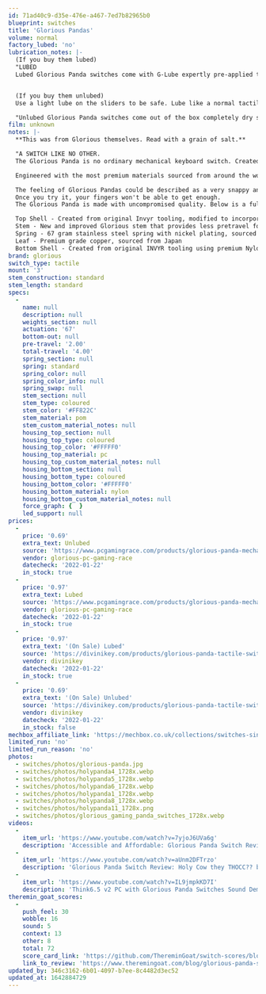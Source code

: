 ```yaml
---
id: 71ad40c9-d35e-476e-a467-7ed7b82965b0
blueprint: switches
title: 'Glorious Pandas'
volume: normal
factory_lubed: 'no'
lubrication_notes: |-
  (If you buy them lubed)
  "LUBED
  Lubed Glorious Panda switches come with G-Lube expertly pre-applied to the upper housing, spring, and stem of each switch. Perfect for someone who is looking for fully optimized sound and performance right out of the box - no prep time or disassembly needed." - [Glorious](https://www.pcgamingrace.com/products/glorious-panda-mechanical-switches)


  (If you buy them unlubed)
  Use a light lube on the sliders to be safe. Lube like a normal tactile switch.

  "Unlubed Glorious Panda switches come out of the box completely dry so you can easily apply your choice of lubricant. Perfect for hands-on users who prefer a more customized switch performance to fit their unique style. We recommend checking out our line of switch modding tools for the most efficient DIY switch lubing experience possible." - [Glorious](https://www.pcgamingrace.com/products/glorious-panda-mechanical-switches)
film: unknown
notes: |-
  **This was from Glorious themselves. Read with a grain of salt.**

  "A SWITCH LIKE NO OTHER.
  The Glorious Panda is no ordinary mechanical keyboard switch. Created from the original INVYR Panda housing molds with improved internals and upgraded materials, the GP unlocks a transcendent tactile typing experience unlike anything your fingers have ever enjoyed.

  Engineered with the most premium materials sourced from around the world, this switch features buttery-smooth operation, perfectly tactile response, and a sweet-sounding “thock” like a song from the heavens.

  The feeling of Glorious Pandas could be described as a very snappy and responsive tactile switch. They feature a strong 'bump' at the start of the downstroke with a quick snap back to position in the upstroke. You'll notice less pre-travel, smoother operation, and a quicker snap back than its "holy" cousin.
  Once you try it, your fingers won't be able to get enough.
  The Glorious Panda is made with uncompromised quality. Below is a full breakdown of each component.

  Top Shell - Created from original Invyr tooling, modified to incorporate Glorious branding, made with premium grade polycarbonate
  Stem - New and improved Glorious stem that provides less pretravel for the tactile bump to occur and a stronger upward stroke, composed of POM sourced from Japan
  Spring - 67 gram stainless steel spring with nickel plating, sourced from Korea
  Leaf - Premium grade copper, sourced from Japan
  Bottom Shell - Created from original INVYR tooling using premium Nylon PA66, 3-pin" - [Glorious](https://www.pcgamingrace.com/products/glorious-panda-mechanical-switches)
brand: glorious
switch_type: tactile
mount: '3'
stem_construction: standard
stem_length: standard
specs:
  -
    name: null
    description: null
    weights_section: null
    actuation: '67'
    bottom-out: null
    pre-travel: '2.00'
    total-travel: '4.00'
    spring_section: null
    spring: standard
    spring_color: null
    spring_color_info: null
    spring_swap: null
    stem_section: null
    stem_type: coloured
    stem_color: '#FF822C'
    stem_material: pom
    stem_custom_material_notes: null
    housing_top_section: null
    housing_top_type: coloured
    housing_top_color: '#FFFFF0'
    housing_top_material: pc
    housing_top_custom_material_notes: null
    housing_bottom_section: null
    housing_bottom_type: coloured
    housing_bottom_color: '#FFFFF0'
    housing_bottom_material: nylon
    housing_bottom_custom_material_notes: null
    force_graph: {  }
    led_support: null
prices:
  -
    price: '0.69'
    extra_text: Unlubed
    source: 'https://www.pcgamingrace.com/products/glorious-panda-mechanical-switches'
    vendor: glorious-pc-gaming-race
    datecheck: '2022-01-22'
    in_stock: true
  -
    price: '0.97'
    extra_text: Lubed
    source: 'https://www.pcgamingrace.com/products/glorious-panda-mechanical-switches'
    vendor: glorious-pc-gaming-race
    datecheck: '2022-01-22'
    in_stock: true
  -
    price: '0.97'
    extra_text: '(On Sale) Lubed'
    source: 'https://divinikey.com/products/glorious-panda-tactile-switches'
    vendor: divinikey
    datecheck: '2022-01-22'
    in_stock: true
  -
    price: '0.69'
    extra_text: '(On Sale) Unlubed'
    source: 'https://divinikey.com/products/glorious-panda-tactile-switches'
    vendor: divinikey
    datecheck: '2022-01-22'
    in_stock: false
mechbox_affiliate_link: 'https://mechbox.co.uk/collections/switches-singles/products/glorious-panda-switch?variant=37448142061730'
limited_run: 'no'
limited_run_reason: 'no'
photos:
  - switches/photos/glorious-panda.jpg
  - switches/photos/holypanda4_1728x.webp
  - switches/photos/holypanda5_1728x.webp
  - switches/photos/holypanda6_1728x.webp
  - switches/photos/holypanda1_1728x.webp
  - switches/photos/holypanda8_1728x.webp
  - switches/photos/holypanda11_1728x.png
  - switches/photos/glorious_gaming_panda_switches_1728x.webp
videos:
  -
    item_url: 'https://www.youtube.com/watch?v=7yjoJ6UVa6g'
    description: 'Accessible and Affordable: Glorious Panda Switch Review by Switch and Click'
  -
    item_url: 'https://www.youtube.com/watch?v=aUnm2DFTrzo'
    description: 'Glorious Panda Switch Review: Holy Cow they THOCC?? by BadSeed Tech'
  -
    item_url: 'https://www.youtube.com/watch?v=IL9jmpkKD7I'
    description: 'Think6.5 v2 PC with Glorious Panda Switches Sound Demo by alexotos'
theremin_goat_scores:
  -
    push_feel: 30
    wobble: 16
    sound: 5
    context: 13
    other: 8
    total: 72
    score_card_link: 'https://github.com/ThereminGoat/switch-scores/blob/master/Glorious%20Panda.pdf'
    link_to_review: 'https://www.theremingoat.com/blog/glorious-panda-switch-review'
updated_by: 346c3162-6b01-4097-b7ee-8c4482d3ec52
updated_at: 1642884729
---
```

